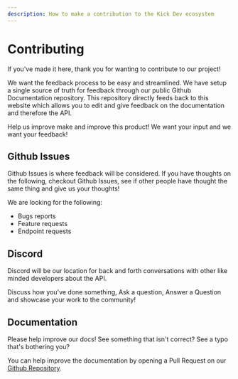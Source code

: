 ```yaml
---
description: How to make a contribution to the Kick Dev ecosystem
---
```


# Contributing

If you've made it here, thank you for wanting to contribute to our project!

We want the feedback process to be easy and streamlined. We have setup a single source of truth for feedback through our public Github Documentation repository. This repository directly feeds back to this website which allows you to edit and give feedback on the documentation and therefore the API.

Help us improve make and improve this product! We want your input and we want your feedback!

## Github Issues

Github Issues is where feedback will be considered. If you have thoughts on the following, checkout Github Issues, see if other people have thought the same thing and give us your thoughts!

We are looking for the following:

* Bugs reports
* Feature requests
* Endpoint requests

## Discord

Discord will be our location for back and forth conversations with other like minded developers about the API.&#x20;

Discuss how you've done something, Ask a question, Answer a Question and showcase your work to the community!

## Documentation

Please help improve our docs! See something that isn't correct? See a typo that's bothering you?&#x20;

You can help improve the documentation by opening a Pull Request on our [Github Repository](https://github.com/KickEngineering/KickDevDocs/issues).
